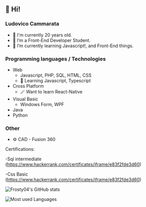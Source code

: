 ## 👋 Hi!

### Ludovico Cammarata

- 🔞 I'm currently 20 years old.
- 👀 I’m a Front-End Developer Student.
- 🌱 I’m currently learning Javascript!, and Front-End things.

### Programming languages / Technologies

- Web
  - Javascript, PHP, SQL, HTML, CSS
  - 📖 Learning Javascript, Typescript
- Cross Platform
  - 🪄 Want to learn React-Native
- Visual Basic
  - Windows Form, WPF
- Java
- Python


### Other
- ⚙ CAD - Fusion 360

Certifications:

-Sql intermediate (https://www.hackerrank.com/certificates/iframe/e83f2fde3d60)

-Css Basic (https://www.hackerrank.com/certificates/iframe/e83f2fde3d60)




![Frosty04's GitHub stats]( https://github-readme-stats.vercel.app/api?username=CammarataLudovico&show_icons=true&theme=darcula )

![Most used Languages]( https://github-readme-stats.vercel.app/api/top-langs/?username=CammarataLudovico&layout=compact )


<!---
frosty04/frosty04 is a ✨ special ✨ repository because its `README.md` (this file) appears on your GitHub profile.
You can click the Preview link to take a look at your changes.
--->
